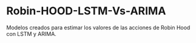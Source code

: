 # Robin-HOOD-LSTM-Vs-ARIMA
Modelos creados para estimar los valores de las acciones de Robin Hood con LSTM y ARIMA.
